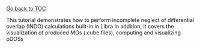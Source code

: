 [Go back to TOC](../../../README.md)

This tutorial demonstrates how to perform incomplete neglect of differential overlap (INDO) calculations built-in in Libra
In addition, it covers the visualization of produced MOs (.cube files), computing and visualizing pDOSs

